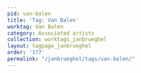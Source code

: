```yaml
---
pid: van-balen
title: 'Tag: Van Balen'
worktag: Van Balen
category: Associated artists
collection: worktags_janbrueghel
layout: tagpage_janbrueghel
order: '177'
permalink: "/janbrueghel/tags/van-balen/"
---
```

